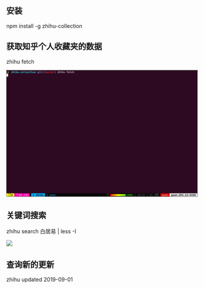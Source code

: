 ## 安装

npm install -g zhihu-collection


## 获取知乎个人收藏夹的数据

zhihu fetch

![](https://github.com/quanxiaoxiao/zhihu-collection/blob/master/static/fetch.gif?raw=true)


## 关键词搜索

zhihu search 白居易 | less -I

![](https://github.com/quanxiaoxiao/zhihu-collection/blob/master/static/search.gif?raw=true)



## 查询新的更新

zhihu updated 2019-09-01
